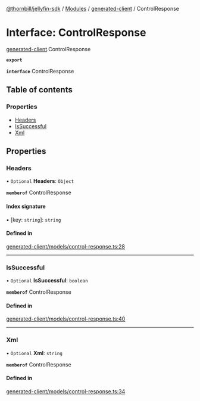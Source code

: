 [@thornbill/jellyfin-sdk](../README.md) / [Modules](../modules.md) / [generated-client](../modules/generated_client.md) / ControlResponse

# Interface: ControlResponse

[generated-client](../modules/generated_client.md).ControlResponse

**`export`**

**`interface`** ControlResponse

## Table of contents

### Properties

- [Headers](generated_client.ControlResponse.md#headers)
- [IsSuccessful](generated_client.ControlResponse.md#issuccessful)
- [Xml](generated_client.ControlResponse.md#xml)

## Properties

### Headers

• `Optional` **Headers**: `Object`

**`memberof`** ControlResponse

#### Index signature

▪ [key: `string`]: `string`

#### Defined in

[generated-client/models/control-response.ts:28](https://github.com/jellyfin/jellyfin-sdk-typescript/blob/7402732/src/generated-client/models/control-response.ts#L28)

___

### IsSuccessful

• `Optional` **IsSuccessful**: `boolean`

**`memberof`** ControlResponse

#### Defined in

[generated-client/models/control-response.ts:40](https://github.com/jellyfin/jellyfin-sdk-typescript/blob/7402732/src/generated-client/models/control-response.ts#L40)

___

### Xml

• `Optional` **Xml**: `string`

**`memberof`** ControlResponse

#### Defined in

[generated-client/models/control-response.ts:34](https://github.com/jellyfin/jellyfin-sdk-typescript/blob/7402732/src/generated-client/models/control-response.ts#L34)
